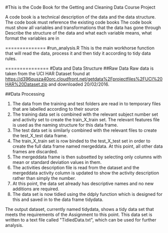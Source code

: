 #This is the Code Book for the Getting and Cleaning Data Course Project

A code book is a technical description of the data and the data structure.
The code book must reference the existing code books
The code book must show all variables and transformations that the data has gone through
Describe the structure of the data and what each variable means, what format the variables are in

==============
#run_analysis.R
This is the main workhorse function that will read the data, process it and then tidy it according to tidy data rules.

===============
#Data and Data Structure
##Raw Data
Raw data is taken from the UCI HAR Dataset found at https://d396qusza40orc.cloudfront.net/getdata%2Fprojectfiles%2FUCI%20HAR%20Dataset.zip and downloaded 20/02/2016.

##Data Processing

1. The data from the training and test folders are read in to temporary files that are labelled according to their source
2. The training data set is combined with the relevant subject number set and activity set to create the train_X_train set. The relevant features file is used as the naming structure for this data frame.
3. The test data set is similarly combined with the relevant files to create the test_X_test data frame.
4. The train_X_train set is row binded to the test_X_test set in order to create the full data frame named mergeddata. At this point, all other data frames are discarded.
5. The mergeddata frame is then subsetted by selecting only columns with mean or standard deviation values in them.
6. The activities description file is read from the dataset and the mergeddata activity column is updated to show the activity description rather than simply the number.
7. At this point, the data set already has descriptive names and no new additions are required.
8. The data set is now tidied using the ddply function which is designed for this and saved in to the data frame tidydata.

The output dataset, currently named tidydata, shows a tidy data set that meets the requirements of the Assignment to this point. This data set is written to a text file called "TidiedData.txt", which can be used for further analysis.